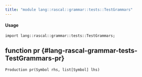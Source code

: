 ```yaml
---
title: "module lang::rascal::grammar::tests::TestGrammars"
---
```


#### Usage

`import lang::rascal::grammar::tests::TestGrammars;`


## function pr {#lang-rascal-grammar-tests-TestGrammars-pr}

```rascal
Production pr(Symbol rhs, list[Symbol] lhs)

```

